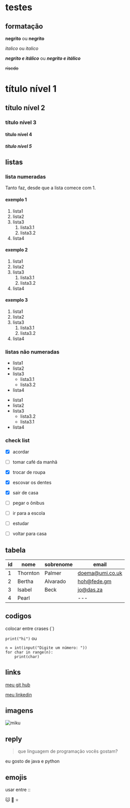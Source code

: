 # testes

## formatação

**negrito** ou __negrito__ 

*italico* ou _italico_

**_negrito e itálico_** ou __*negrito e itálico*__

~~riscdo~~

# título nível 1
## título nível 2
### título nível 3
#### título nível 4
##### título nível 5

## listas

### lista numeradas

Tanto faz, desde que a lista comece com 1.

#### exemplo 1
1. lista1
2. lista2
3. lista3
    1. lista3.1
    2. lista3.2
4. lista4
#### exemplo 2
1. lista1
22. lista2
53. lista3
    1. lista3.1
    32. lista3.2
862. lista4
#### exemplo 3
1. lista1
1. lista2
1. lista3
    1. lista3.1
    1. lista3.2
1. lista4

### listas não numeradas

* lista1
* lista2
* lista3
    * lista3.1
    * lista3.2
* lista4

- lista1
- lista2
- lista3
    - lista3.2
    - lista3.1
- lista4

### check list

- [x] acordar
- [ ] tomar café da manhã
- [x] trocar de roupa
- [x] escovar os dentes
- [x] sair de casa
- [ ] pegar o ônibus
- [ ] ir para a escola
- [ ] estudar
- [ ] voltar para casa


## tabela

id | nome | sobrenome | email
--- | --- | --- | ---
1 | Thornton | Palmer | doema@umi.co.uk
2 | Bertha | Alvarado |hoh@fede.gm
3 | Isabel | Beck | jo@das.za
4 | Pearl |  | --- 

## codigos

colocar entre crases (`)

` print("hi") `
ou

```
n = int(input("Digite um número: "))
for char in range(n):
    print(char)
```

## links

[meu git hub](https://github.com/eSeiichi/)

[meu linkedin](https://www.linkedin.com/in/enzo-seiichi-yamakawa-228130387/)

## imagens

![miku](https://www.einerd.com/wp-content/uploads/2024/10/HATSUNE-MIKU-e1739570743688.jpg.webp)

## reply

> que linguagem de programação vocês gostam?

eu gosto de java e python

## emojis

usar entre ::

:cat:
:dog:
:star:

